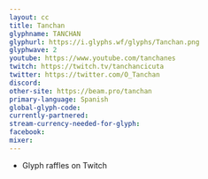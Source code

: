 ```yaml
---
layout: cc
title: Tanchan
glyphname: TANCHAN
glyphurl: https://i.glyphs.wf/glyphs/Tanchan.png
glyphwave: 2
youtube: https://www.youtube.com/tanchanes
twitch: https://twitch.tv/tanchancicuta
twitter: https://twitter.com/O_Tanchan
discord: 
other-site: https://beam.pro/tanchan
primary-language: Spanish
global-glyph-code: 
currently-partnered: 
stream-currency-needed-for-glyph: 
facebook: 
mixer: 
---
```

* Glyph raffles on Twitch
